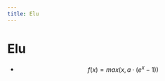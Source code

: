 ```yaml
---
title: Elu
---
```


# Elu
- $$f(x) = max(x, a \cdot (e^x-1))$$
















































